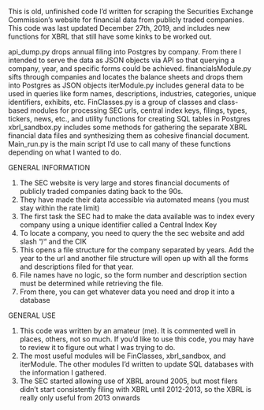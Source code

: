 This is old, unfinished code I’d written for scraping the Securities Exchange Commission’s website for financial data from publicly traded companies. 
This code was last updated December 27th, 2019, and includes new functions for XBRL that still have some kinks to be worked out.

api_dump.py drops annual filing into Postgres by company. From there I intended to serve the data as JSON objects via API so that querying a company, year, and specific forms could be achieved.
financialsModule.py sifts through companies and locates the balance sheets and drops them into Postgres as JSON objects
iterModule.py includes general data to be used in queries like form names, descriptions, industries, categories, unique identifiers, exhibits, etc.
FinClasses.py is a group of classes and class-based modules for processing SEC urls, central index keys, filings, types, tickers, news, etc., and utility functions for creating SQL tables in Postgres
xbrl_sandbox.py includes some methods for gathering the separate XBRL financial data files and synthesizing them as cohesive financial document. 
Main_run.py is the main script I’d use to call many of these functions depending on what I wanted to do. 

GENERAL INFORMATION

1. The SEC website is very large and stores financial documents of publicly traded companies dating back to the 90s. 
2. They have made their data accessible via automated means (you must stay within the rate limit)
3. The first task the SEC had to make the data available was to index every company using a unique identifier called a Central Index Key
4. To locate a company, you need to query the the sec website and add slash “/“ and the CIK
5. This opens a file structure for the company separated by years. Add the year to the url and another file structure will open up with all the forms and descriptions filed for that year. 
6. File names have no logic, so the form number and description section must be determined while retrieving the file. 
7. From there, you can get whatever data you need and drop it into a database


GENERAL USE

1. This code was written by an amateur (me). It is commented well in places, others, not so much. If you’d like to use this code, you may have to review it to figure out what I was trying to do. 
2. The most useful modules will be FinClasses, xbrl_sandbox, and iterModule. The other modules I’d written to update SQL databases with the information I gathered. 
3. The SEC started allowing use of XBRL around 2005, but most filers didn’t start consistently filing with XBRL until 2012-2013, so the XBRL is really only useful from 2013 onwards
